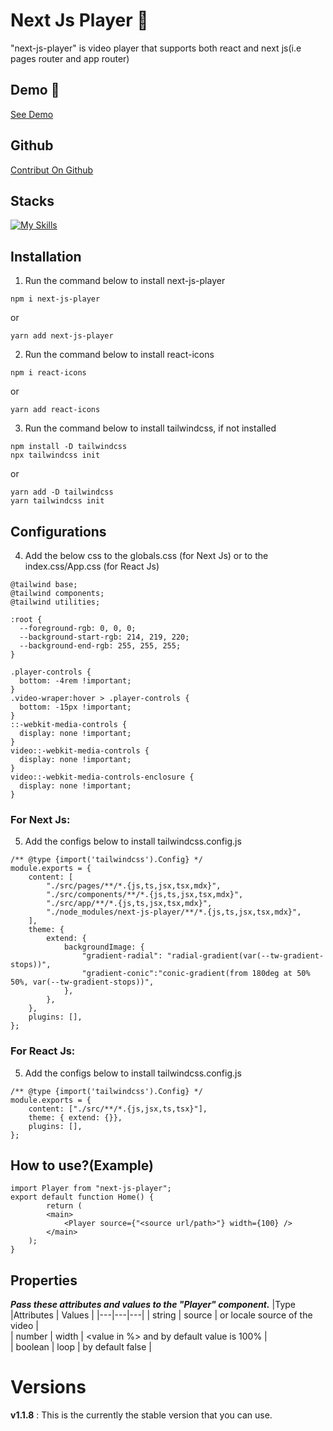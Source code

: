 # Next Js Player 🚀

"next-js-player" is video player that supports both react and next js(i.e pages router and app router)

## Demo 🔗

[See Demo](https://next-js-player.vercel.app/)

## Github

[Contribut On Github](https://github.com/ScreenTechnicals/next-js-player/)

## Stacks

[![My Skills](https://skillicons.dev/icons?i=html,css,tailwind,js,next,react)](https://skillicons.dev)

## Installation

1. Run the command below to install next-js-player

```
npm i next-js-player
```

or

```
yarn add next-js-player
```

2. Run the command below to install react-icons

```
npm i react-icons
```

or

```
yarn add react-icons
```

3. Run the command below to install tailwindcss, if not installed

```
npm install -D tailwindcss
npx tailwindcss init
```

or

```
yarn add -D tailwindcss
yarn tailwindcss init
```

## Configurations

4. Add the below css to the globals.css (for Next Js) or to the index.css/App.css (for React Js)

```
@tailwind base;
@tailwind components;
@tailwind utilities;

:root {
  --foreground-rgb: 0, 0, 0;
  --background-start-rgb: 214, 219, 220;
  --background-end-rgb: 255, 255, 255;
}

.player-controls {
  bottom: -4rem !important;
}
.video-wraper:hover > .player-controls {
  bottom: -15px !important;
}
::-webkit-media-controls {
  display: none !important;
}
video::-webkit-media-controls {
  display: none !important;
}
video::-webkit-media-controls-enclosure {
  display: none !important;
}
```

### For Next Js:

5. Add the configs below to install tailwindcss.config.js

```
/** @type {import('tailwindcss').Config} */
module.exports = {
    content: [
        "./src/pages/**/*.{js,ts,jsx,tsx,mdx}",
        "./src/components/**/*.{js,ts,jsx,tsx,mdx}",
        "./src/app/**/*.{js,ts,jsx,tsx,mdx}",
        "./node_modules/next-js-player/**/*.{js,ts,jsx,tsx,mdx}",
    ],
    theme: {
        extend: {
            backgroundImage: {
                "gradient-radial": "radial-gradient(var(--tw-gradient-stops))",
                "gradient-conic":"conic-gradient(from 180deg at 50% 50%, var(--tw-gradient-stops))",
            },
        },
    },
    plugins: [],
};
```

### For React Js:

5. Add the configs below to install tailwindcss.config.js

```
/** @type {import('tailwindcss').Config} */
module.exports = {
    content: ["./src/**/*.{js,jsx,ts,tsx}"],
    theme: { extend: {}},
    plugins: [],
};
```

## How to use?(Example)

```
import Player from "next-js-player";
export default function Home() {
        return (
        <main>
            <Player source={"<source url/path>"} width={100} />
        </main>
    );
}
```

## Properties

**_Pass these attributes and values to the "Player" component._**
|Type |Attributes | Values |
|---|---|---|
| string | source | <url> or locale source of the video |  
| number | width | <value in %> and by default value is 100% |  
| boolean | loop | by default false |

# Versions

**v1.1.8** : This is the currently the stable version that you can use.
